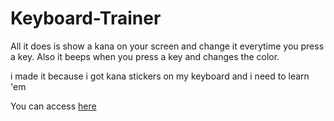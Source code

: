 ﻿# Keyboard-Trainer
All it does is show a kana on your screen and change it everytime you press a key. Also it beeps when you press a key and changes the color. 

i made it because i got kana stickers on my keyboard and i need to learn 'em
 
You can access [here](https://mvb1122.github.io/Keyboard-Trainer/)
